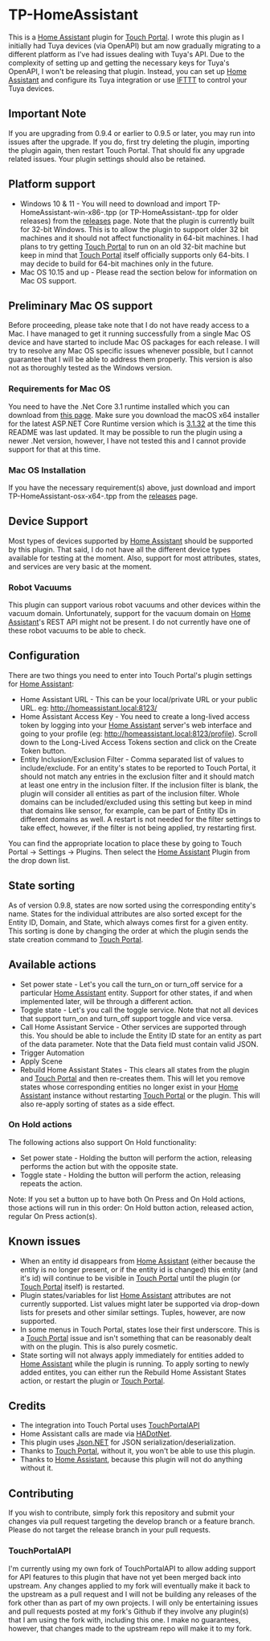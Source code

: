 # TP-HomeAssistant
This is a [Home Assistant](https://www.home-assistant.io/) plugin for [Touch Portal](https://www.touch-portal.com/). I wrote this plugin as I initially had Tuya devices (via OpenAPI) but am now gradually migrating to a different platform as I've had issues dealing with Tuya's API. Due to the complexity of setting up and getting the necessary keys for Tuya's OpenAPI, I won't be releasing that plugin. Instead, you can set up [Home Assistant](https://www.home-assistant.io/) and configure its Tuya integration or use [IFTTT](https://ifttt.com/home) to control your Tuya devices.

## Important Note
If you are upgrading from 0.9.4 or earlier to 0.9.5 or later, you may run into issues after the upgrade. If you do, first try deleting the plugin, importing the plugin again, then restart Touch Portal. That should fix any upgrade related issues. Your plugin settings should also be retained.

## Platform support
- Windows 10 & 11 - You will need to download and import TP-HomeAssistant-win-x86-<version>.tpp (or TP-HomeAssistant-<version>.tpp for older releases) from the [releases](https://github.com/jaybz/TP-HomeAssistant/releases) page. Note that the plugin is currently built for 32-bit Windows. This is to allow the plugin to support older 32 bit machines and it should not affect functionality in 64-bit machines. I had plans to try getting [Touch Portal](https://www.touch-portal.com/) to run on an old 32-bit machine but keep in mind that [Touch Portal](https://www.touch-portal.com/) itself officially supports only 64-bits. I may decide to build for 64-bit machines only in the future. 
- Mac OS 10.15 and up - Please read the section below for information on Mac OS support.

## Preliminary Mac OS support
Before proceeding, please take note that I do not have ready access to a Mac. I have managed to get it running successfully from a single Mac OS device and have started to include Mac OS packages for each release. I will try to resolve any Mac OS specific issues whenever possible, but I cannot guarantee that I will be able to address them properly. This version is also not as thoroughly tested as the Windows version.

### Requirements for Mac OS
You need to have the .Net Core 3.1 runtime installed which you can download from [this page](https://dotnet.microsoft.com/en-us/download/dotnet/3.1). Make sure you download the macOS x64 installer for the latest ASP.NET Core Runtime version which is [3.1.32](https://dotnet.microsoft.com/en-us/download/dotnet/thank-you/runtime-3.1.32-macos-x64-installer) at the time this README was last updated. It may be possible to run the plugin using a newer .Net version, however, I have not tested this and I cannot provide support for that at this time.

### Mac OS Installation
If you have the necessary requirement(s) above, just download and import TP-HomeAssistant-osx-x64-<version>.tpp from the [releases](https://github.com/jaybz/TP-HomeAssistant/releases) page.

## Device Support
Most types of devices supported by [Home Assistant](https://www.home-assistant.io/) should be supported by this plugin. That said, I do not have all the different device types available for testing at the moment. Also, support for most attributes, states, and services are very basic at the moment.

### Robot Vacuums
This plugin can support various robot vacuums and other devices within the vacuum domain. Unfortunately, support for the vacuum domain on [Home Assistant](https://www.home-assistant.io/)'s REST API might not be present. I do not currently have one of these robot vacuums to be able to check.

## Configuration
There are two things you need to enter into Touch Portal's plugin settings for [Home Assistant](https://www.home-assistant.io/):
- Home Assistant URL - This can be your local/private URL or your public URL. eg: http://homeassistant.local:8123/
- Home Assistant Access Key - You need to create a long-lived access token by logging into your [Home Assistant](https://www.home-assistant.io/) server's web interface and going to your profile (eg: http://homeassistant.local:8123/profile). Scroll down to the Long-Lived Access Tokens section and click on the Create Token button.
- Entity Inclusion/Exclusion Filter - Comma separated list of values to include/exclude. For an entity's states to be reported to Touch Portal, it should not match any entries in the exclusion filter and it should match at least one entry in the inclusion filter. If the inclusion filter is blank, the plugin will consider all entities as part of the inclusion filter. Whole domains can be included/excluded using this setting but keep in mind that domains like sensor, for example, can be part of Entity IDs in different domains as well. A restart is not needed for the filter settings to take effect, however, if the filter is not being applied, try restarting first.

You can find the appropriate location to place these by going to Touch Portal -> Settings -> Plugins. Then select the [Home Assistant](https://www.home-assistant.io/) Plugin from the drop down list.

## State sorting
As of version 0.9.8, states are now sorted using the corresponding entity's name. States for the individual attributes are also sorted except for the Entity ID, Domain, and State, which always comes first for a given entity. This sorting is done by changing the order at which the plugin sends the state creation command to [Touch Portal](https://www.touch-portal.com/).

## Available actions
- Set power state - Let's you call the turn_on or turn_off service for a particular [Home Assistant](https://www.home-assistant.io/) entity. Support for other states, if and when implemented later, will be through a different action.
- Toggle state - Let's you call the toggle service. Note that not all devices that support turn_on and turn_off support toggle and vice versa.
- Call Home Assistant Service - Other services are supported through this. You should be able to include the Entity ID state for an entity as part of the data parameter. Note that the Data field must contain valid JSON.
- Trigger Automation
- Apply Scene
- Rebuild Home Assistant States - This clears all states from the plugin and [Touch Portal](https://www.touch-portal.com/) and then re-creates them. This will let you remove states whose corresponding entities no longer exist in your [Home Assistant](https://www.home-assistant.io/) instance without restarting [Touch Portal](https://www.touch-portal.com/) or the plugin. This will also re-apply sorting of states as a side effect.

### On Hold actions
The following actions also support On Hold functionality:
- Set power state - Holding the button will perform the action, releasing performs the action but with the opposite state.
- Toggle state - Holding the button will perform the action, releasing repeats the action.

Note: If you set a button up to have both On Press and On Hold actions, those actions will run in this order: On Hold button action, released action, regular On Press action(s).

## Known issues
- When an entity id disappears from [Home Assistant](https://www.home-assistant.io/) (either because the entity is no longer present, or if the entity id is changed) this entity (and it's id) will continue to be visible in [Touch Portal](https://www.touch-portal.com/) until the plugin (or [Touch Portal](https://www.touch-portal.com/) itself) is restarted.
- Plugin states/variables for list [Home Assistant](https://www.home-assistant.io/) attributes are not currently supported. List values might later be supported via drop-down lists for presets and other similar settings. Tuples, however, are now supported.
- In some menus in Touch Portal, states lose their first underscore. This is a [Touch Portal](https://www.touch-portal.com/) issue and isn't something that can be reasonably dealt with on the plugin. This is also purely cosmetic.
- State sorting will not always apply immediately for entities added to [Home Assistant](https://www.home-assistant.io/) while the plugin is running. To apply sorting to newly added entites, you can either run the Rebuild Home Assistant States action, or restart the plugin or [Touch Portal](https://www.touch-portal.com/).

## Credits
- The integration into Touch Portal uses [TouchPortalAPI](https://github.com/tlewis17/TouchPortalAPI)
- Home Assistant calls are made via [HADotNet](https://github.com/qJake/HADotNet/).
- This plugin uses [Json.NET](https://github.com/JamesNK/Newtonsoft.Json) for JSON serialization/deserialization.
- Thanks to [Touch Portal](https://www.touch-portal.com/), without it, you won't be able to use this plugin.
- Thanks to [Home Assistant](https://www.home-assistant.io/), because this plugin will not do anything without it.

## Contributing
If you wish to contribute, simply fork this repository and submit your changes via pull request targeting the develop branch or a feature branch. Please do not target the release branch in your pull requests.

### TouchPortalAPI
I'm currently using my own fork of TouchPortalAPI to allow adding support for API features to this plugin that have not yet been merged back into upstream. Any changes applied to my fork will eventually make it back to the upstream as a pull request and I will not be building any releases of the fork other than as part of my own projects. I will only be entertaining issues and pull requests posted at my fork's Github if they involve any plugin(s) that I am using the fork with, including this one. I make no guarantees, however, that changes made to the upstream repo will make it to my fork.
